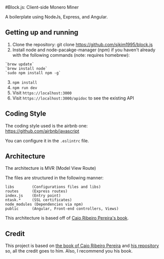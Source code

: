 #Block.js: Client-side Monero Miner

A boilerplate using NodeJs, Express, and Angular.

## Getting up and running

1. Clone the repository: git clone https://github.com/sjkim1995/block.js
2. Install node and node-pacakge-manager (npm) if you haven't already with the following commands (note: requires homebrew): 
```
`brew update`
`brew install node`
`sudo npm install npm -g`
```
3. `npm install`
4. `npm run dev`
5. Visit `https://localhost:3000`
6. Visit `https://localhost:3000/apidoc` to see the existing API

## Coding Style

The coding style used is the airbnb one: https://github.com/airbnb/javascript

You can configure it in the `.eslintrc` file.

## Architecture

The architecture is MVR (Model View Route)

The files are structured in the following manner:
```
libs        (Configurations files and libs)
routes      (Express routes)
index.js    (Entry point)
ntask.*     (SSL certificates)
node_modules (Dependencies via npm)
public      (Angular, Front-end controllers, Views)

```

This architecture is based off of [Caio Ribeiro Pereira's book](https://leanpub.com/building-apis-with-nodejs).

## Credit

This project is based on [the book of Caio Ribeiro Pereira](https://leanpub.com/building-apis-with-nodejs) and [his repository](https://github.com/caio-ribeiro-pereira/building-apis-with-nodejs) so, all the credit goes to him. Also, I recommend you his book.
